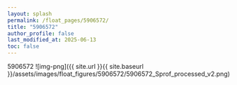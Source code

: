 ```yaml
---
layout: splash
permalink: /float_pages/5906572/
title: "5906572"
author_profile: false
last_modified_at: 2025-06-13
toc: false
---
```

 
5906572
![img-png]({{ site.url }}{{ site.baseurl }}/assets/images/float_figures/5906572/5906572_Sprof_processed_v2.png)